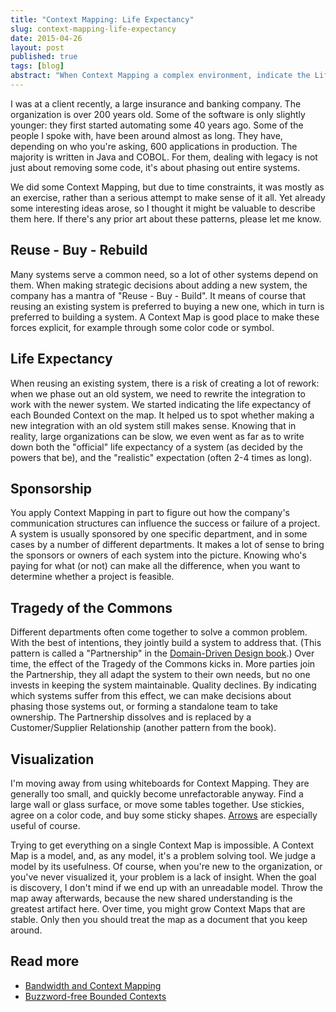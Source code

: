 ```yaml
---
title: "Context Mapping: Life Expectancy"
slug: context-mapping-life-expectancy
date: 2015-04-26
layout: post
published: true
tags: [blog]
abstract: "When Context Mapping a complex environment, indicate the Life Expectancy of each Bounded Context, as well as its sponsors and other relevant metadata."
---
```



I was at a client recently, a large insurance and banking company. The organization is over 200 years old. Some of the software is only slightly younger: they first started automating some 40 years ago. Some of the people I spoke with, have been around almost as long. They have, depending on who you're asking, 600 applications in production. The majority is written in Java and COBOL. For them, dealing with legacy is not just about removing some code, it's about phasing out entire systems. 

We did some Context Mapping, but due to time constraints, it was mostly as an exercise, rather than a serious attempt to make sense of it all. Yet already some interesting ideas arose, so I thought it might be valuable to describe them here. If there's any prior art about these patterns, please let me know.

## Reuse - Buy - Rebuild

Many systems serve a common need, so a lot of other systems depend on them. When making strategic decisions about adding a new system, the company has a mantra of "Reuse - Buy - Build". It means of course that reusing an existing system is preferred to buying a new one, which in turn is preferred to building a system. A Context Map is good place to make these forces explicit, for example through some color code or symbol.  

## Life Expectancy

When reusing an existing system, there is a risk of creating a lot of rework: when we phase out an old system, we need to rewrite the integration to work with the newer system. We started indicating the life expectancy of each Bounded Context on the map. It helped us to spot whether making a new integration with an old system still makes sense. Knowing that in reality, large organizations can be slow, we even went as far as to write down both the "official" life expectancy of a system (as decided by the powers that be), and the "realistic" expectation (often 2-4 times as long). 

## Sponsorship

You apply Context Mapping in part to figure out how the company's communication structures can influence the success or failure of a project. A system is usually sponsored by one specific department, and in some cases by a number of different departments. It makes a lot of sense to bring the sponsors or owners of each system into the picture. Knowing who's paying for what (or not) can make all the difference, when you want to determine whether a project is feasible.

## Tragedy of the Commons

Different departments often come together to solve a common problem. With the best of intentions, they jointly build a system to address that. (This pattern is called a "Partnership" in the [Domain-Driven Design book](http://www.amazon.com/gp/product/0321125215/ref=as_li_tl?ie=UTF8&camp=1789&creative=390957&creativeASIN=0321125215&linkCode=as2&tag=verraesnet-20&linkId=DW5WV5IVDVK7SMFN).) Over time, the effect of the Tragedy of the Commons kicks in. More parties join the Partnership, they all adapt the system to their own needs, but no one invests in keeping the system maintainable. Quality declines. By indicating which systems suffer from this effect, we can make decisions about phasing those systems out, or forming a standalone team to take ownership. The Partnership dissolves and is replaced by a Customer/Supplier Relationship (another pattern from the book). 

## Visualization 

I'm moving away from using whiteboards for Context Mapping. They are generally too small, and quickly become unrefactorable anyway. Find a large wall or glass surface, or move some tables together. Use stickies, agree on a color code, and buy some sticky shapes. [Arrows](http://www.post-it.com/wps/portal/3M/en_US/PostItNA/Home/Products/~/Post-it-Arrow-Flags-Bright-Colors-1-2-in-Wide-100-On-the-Go-Dispenser?N=4327+3294647258&rt=rud) are especially useful of course.

Trying to get everything on a single Context Map is impossible. A Context Map is a model, and, as any model, it's a problem solving tool. We judge a model by its usefulness. Of course, when you're new to the organization, or you've never visualized it, your problem is a lack of insight. When the goal is discovery, I don't mind if we end up with an unreadable model. Throw the map away afterwards, because the new shared understanding is the greatest artifact here. Over time, you might grow Context Maps that are stable. Only then you should treat the map as a document that you keep around.


## Read more

- [Bandwidth and Context Mapping](/2014/01/bandwidth-and-context-mapping/)
- [Buzzword-free Bounded Contexts](/2014/02/buzzword-free-bounded-contexts/)

